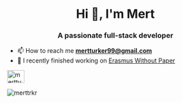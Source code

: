 <h1 align="center">Hi 👋, I'm Mert</h1>
<h3 align="center">A passionate full-stack developer</h3>

- 📫 How to reach me **mertturker99@gmail.com**
- 🔭 I recently finished working on [Erasmus Without Paper](https://ewp-frontend.vercel.app/)

<p align="left">
<a href="https://linkedin.com/in/mertturker" target="blank"><img align="center" src="https://raw.githubusercontent.com/rahuldkjain/github-profile-readme-generator/master/src/images/icons/Social/linked-in-alt.svg" alt="mertturker" height="30" width="40" /></a>
</p>


<p><img align="center" src="https://github-readme-streak-stats.herokuapp.com/?user=merttrkr&" alt="merttrkr" /></p>


